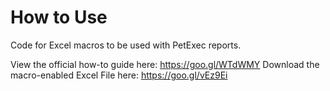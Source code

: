 # How to Use
Code for Excel macros to be used with PetExec reports.

View the official how-to guide here: https://goo.gl/WTdWMY
Download the macro-enabled Excel File here: https://goo.gl/vEz9Ei
